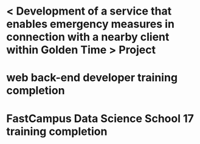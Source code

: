 # < Development of a service that enables emergency measures in connection with a nearby client within Golden Time > Project
 #  web back-end developer training completion
 #  FastCampus Data Science School 17 training completion
